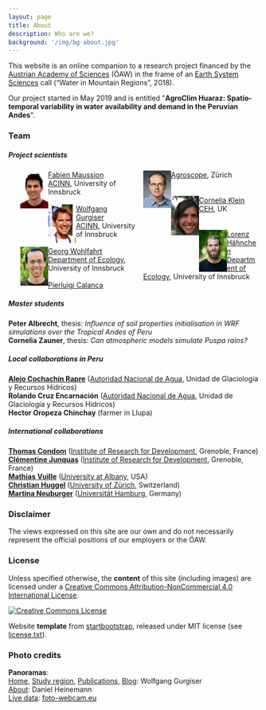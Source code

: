 ```yaml
---
layout: page
title: About
description: Who are we?
background: '/img/bg-about.jpg'
---
```


This website is an online companion to a research project financed
by the [Austrian Academy of Sciences](https://www.oeaw.ac.at/) (ÖAW) in the
frame of an [Earth System Sciences](https://www.oeaw.ac.at/ess/)
call (“Water in Mountain Regions”, 2018).

Our project started in May 2019 and is entitled "**AgroClim Huaraz:
Spatio-temporal variability in water availability and demand in the Peruvian
Andes**".

### Team

##### Project scientists

<ul style="columns: 2; -webkit-columns: 2; -moz-columns: 2; list-style-type: none;">

<img src='/img/portraits/mafa_klein.jpg' width='24%' align='left' hspace='0'>
<a href="https://fabienmaussion.info/"> <u>Fabien Maussion</u></a> <br>
<a href="http://acinn.uibk.ac.at/"> <u>ACINN</u></a>, University of Innsbruck

<br>
<br>

<img src='/img/portraits/guwo_klein.jpg' width='24%' align='left' hspace='0'>
<a href="http://acinn.uibk.ac.at/persons/wolfgang_gurgiser"> <u>Wolfgang Gurgiser</u></a> <br>
<a href="http://acinn.uibk.ac.at/"> <u>ACINN</u></a>, University of Innsbruck

<br>
<br>

<img src='/img/portraits/woge_klein.jpg' width='24%' align='left' hspace='0'>
<a href="https://www.uibk.ac.at/ecology/staff/persons/wohlfahrt.html.en"> <u>Georg Wohlfahrt</u></a> <br>
<a href="https://www.uibk.ac.at/ecology/index.html.en"> <u>Department of Ecology</u></a>, University of Innsbruck

<br>
<br>

<img src='/img/portraits/capi_klein.jpg' width='24%' align='left' hspace='0'>
<a href="https://www.researchgate.net/profile/Pierluigi_Calanca"> <u>Pierluigi Calanca</u></a> <br>
<a href="https://www.agroscope.admin.ch"> <u>Agroscope</u></a>, Zürich

<br>
<br>
<br>

<img src='/img/portraits/cokl_klein.jpg' width='24%' align='left' hspace='0'>
<a href="https://www.ceh.ac.uk/staff/cornelia-klein"> <u>Cornelia Klein</u></a> <br>
<a href="https://www.ceh.ac.uk/"> <u>CEH</u></a>, UK

<br>
<br>
<br>

<img src='/img/portraits/loha_klein.jpg' width='24%' align='left' hspace='0'>
<a href="https://www.uibk.ac.at/ecology/staff/persons/haehnchen.html.en"> <u>Lorenz Hähnchen</u></a> <br>
<a href="https://www.uibk.ac.at/ecology/index.html.en"> <u>Department of Ecology</u></a>, University of Innsbruck

<br>

</ul>

##### Master students

**Peter Albrecht**, thesis: *Influence of soil properties initialisation in WRF simulations over the Tropical Andes of Peru* <br>
**Cornelia Zauner**, thesis: *Can atmospheric models simulate Puspa rains?*

##### Local collaborations in Peru

**[Alejo Cochachín Rapre](http://directorio.concytec.gob.pe/appDirectorioCTI/VerDatosInvestigador.do;jsessionid=82a2919b5d5b34b523c4572a152f?id_investigador=145611)** ([Autoridad Nacional de Agua](http://www.ana.gob.pe/), Unidad de Glaciología y Recursos Hídricos) <br>
**Rolando Cruz Encarnación** ([Autoridad Nacional de Agua](http://www.ana.gob.pe/), Unidad de Glaciología y Recursos Hídricos) <br>
**Hector Oropeza Chinchay** (farmer in Llupa) <br>


##### International collaborations

**[Thomas Condom](http://pp.ige-grenoble.fr/annuaire/annuaire-osug-ige/condom.htm)** ([Institute of Research for Development](https://www.ird.fr/), Grenoble, France) <br>
**[Clémentine Junquas](http://pp.ige-grenoble.fr/pageperso/junquas/)** ([Institute of Research for Development](https://www.ird.fr/), Grenoble, France) <br>
**[Mathias Vuille](http://www.atmos.albany.edu/facstaff/mathias/)** ([University at Albany](https://www.albany.edu/atmos/index.php), USA) <br>
**[Christian Huggel](https://www.geo.uzh.ch/en/studying/spez_master/physical_geography/People/huggel.html)** ([University of Zürich](https://www.geo.uzh.ch/en.html), Switzerland) <br>
**[Martina Neuburger](https://www.geo.uni-hamburg.de/en/geographie/mitarbeiterverzeichnis/neuburger.html)** ([Universität Hamburg](https://www.geo.uni-hamburg.de/en/geographie), Germany) <br>

### Disclaimer

The views expressed on this site are our own and do not necessarily represent
the official positions of our employers or the ÖAW.

### License

Unless specified otherwise, the **content** of this site (including images) are licensed
under a
[Creative Commons Attribution-NonCommercial 4.0 International License](http://creativecommons.org/licenses/by-nc/4.0/).

<a rel="license" href="http://creativecommons.org/licenses/by-nc/4.0/"><img alt="Creative Commons License" style="border-width:0" src="https://i.creativecommons.org/l/by-nc/4.0/88x31.png" /></a><br />

Website **template** from [startbootstrap](http://blackrockdigital.github.io/startbootstrap-clean-blog-jekyll/),
released under MIT license (see [license.txt](https://github.com/agroclim-huaraz/agroclim-huaraz.github.io/blob/master/LICENSE.txt)).

### Photo credits

**Panoramas**: <br>
[Home]({{site.base_url}}/img/bg-home.jpg),
[Study region]({{site.base_url}}/img/bg-region.jpg),
[Publications]({{site.base_url}}/img/bg-publi.jpg),
[Blog]({{site.base_url}}/img/bg-blog.jpg): Wolfgang Gurgiser <br>
[About]({{site.base_url}}/img/bg-about.jpg): Daniel Heinemann  <br>
[Live data]({{site.base_url}}/img/bg-live.jpg): [foto-webcam.eu](https://www.foto-webcam.eu/webcam/huaraz/)  <br>
